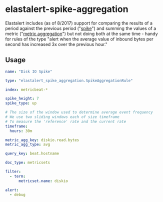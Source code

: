 # elastalert-spike-aggregation

Elastalert includes (as of 8/2017) support for comparing the results of a period against the previous period ("[spike](http://elastalert.readthedocs.io/en/latest/ruletypes.html#spike)") and summing the values of a metric ("[metric aggregation](http://elastalert.readthedocs.io/en/latest/ruletypes.html#metric-aggregation)") but not doing both at the same time - handy for rules of the type "alert when the average value of inbound bytes per second has increased 3x over the previous hour."

## Usage

```yaml
name: "Disk IO Spike"

type: "elastalert_spike_aggregation.SpikeAggregationRule"

index: metricbeat-*

spike_height: 7
spike_type: up

# The size of the window used to determine average event frequency
# We use two sliding windows each of size timeframe
# To measure the 'reference' rate and the current rate
timeframe:
  hours: 30m

metric_agg_key: diskio.read.bytes
metric_agg_type: avg

query_key: beat.hostname

doc_type: metricsets

filter:
  - term:
      metricset.name: diskio

alert:
  - debug

```

